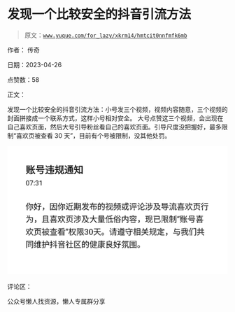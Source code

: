 # 发现一个比较安全的抖音引流方法

> 原文：[`www.yuque.com/for_lazy/xkrm14/hmtcit0nnfmfk6mb`](https://www.yuque.com/for_lazy/xkrm14/hmtcit0nnfmfk6mb)

作者： 传奇

日期：2023-04-26

点赞数：58

正文：

发现一个比较安全的抖音引流方法：小号发三个视频，视频内容随意，三个视频的封面拼接成一个联系方式，这样小号相对安全。 大号点赞这三个视频，会出现在自己喜欢页面，然后大号引导粉丝看自己的喜欢页面。引导尺度没把握好，最多限制“喜欢页被查看 30 天”，目前有个号被限制，没其他处罚。

![](img/ef6fe5caf0043ff6d8490d3f2f7c2429.png)  

评论区：

公众号懒人找资源，懒人专属群分享

